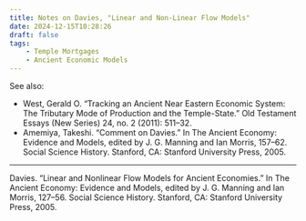 ```yaml
---
title: Notes on Davies, "Linear and Non-Linear Flow Models"
date: 2024-12-15T10:28:26
draft: false
tags:
    - Temple Mortgages
    - Ancient Economic Models
---
```



See also:

- West, Gerald O. “Tracking an Ancient Near Eastern Economic System: The Tributary Mode of Production and the Temple-State.” Old Testament Essays (New Series) 24, no. 2 (2011): 511–32.
- Amemiya, Takeshi. “Comment on Davies.” In The Ancient Economy: Evidence and Models, edited by J. G. Manning and Ian Morris, 157–62. Social Science History. Stanford, CA: Stanford University Press, 2005.

---
Davies. “Linear and Nonlinear Flow Models for Ancient Economies.” In The Ancient Economy: Evidence and Models, edited by J. G. Manning and Ian Morris, 127–56. Social Science History. Stanford, CA: Stanford University Press, 2005.


